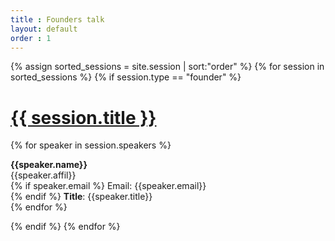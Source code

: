 ```yaml
---
title : Founders talk
layout: default
order : 1
---
```




{% assign sorted_sessions = site.session | sort:"order" %}
{% for session in sorted_sessions %}
  {% if session.type == "founder" %}
  <h1 style="color: #120659;">
    <a href="{{ session.url | prepend: site.relative_url }}">
      {{ session.title }}
    </a>
  </h1>



  {% for speaker in session.speakers %}
  <p> 
  <b>{{speaker.name}}</b><br/>
    {{speaker.affil}} <br/> 
  {% if speaker.email %}
  Email: {{speaker.email}} <br/> 
  {% endif %}
    <b>Title</b>: {{speaker.title}} <br/>
  {% endfor %}


  <!-- <p>{{ session.content | markdownify }}</p> -->
  {% endif %}
{% endfor %}
